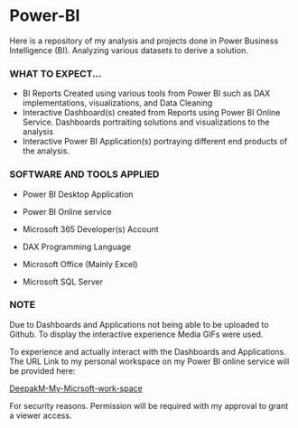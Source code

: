 # Power-BI

Here is a repository of my analysis and projects done in Power Business Intelligence (BI). Analyzing various datasets to derive a solution. 

### WHAT TO EXPECT...

- BI Reports Created using various tools from Power BI such as DAX implementations, visualizations, and Data Cleaning
- Interactive Dashboard(s) created from Reports using Power BI Online Service. Dashboards portraiting solutions and visualizations to the analysis
- Interactive Power BI Application(s) portraying different end products of the analysis.


### SOFTWARE AND TOOLS APPLIED

- Power BI Desktop Application
  
- Power BI Online service

- Microsoft 365 Developer(s) Account

- DAX Programming Language

- Microsoft Office (Mainly Excel)

- Microsoft SQL Server 


### NOTE

Due to Dashboards and Applications not being able to be uploaded to Github. To display the interactive experience Media GIFs were used.

To experience and actually interact with the Dashboards and Applications. The URL Link to my personal workspace on my Power BI online service will be provided here:

[DeepakM-My-Micrsoft-work-space](https://app.powerbi.com/groups/me/list?ctid=da17df9a-8c49-40fc-a1da-012aca883f37&experience=power-bi&clientSideAuth=0)


For security reasons. Permission will be required with my approval to grant a viewer access. 
